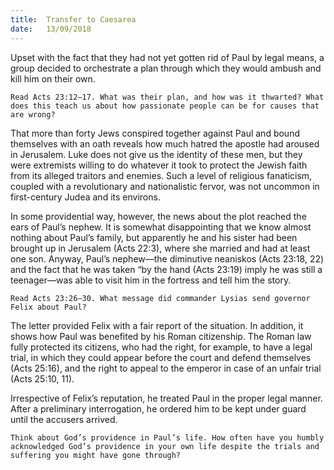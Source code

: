 ```yaml
---
title:  Transfer to Caesarea
date:   13/09/2018
---
```


Upset with the fact that they had not yet gotten rid of Paul by legal means, a group decided to orchestrate a plan through which they would ambush and kill him on their own.

`Read Acts 23:12–17. What was their plan, and how was it thwarted? What does this teach us about how passionate people can be for causes that are wrong?`

That more than forty Jews conspired together against Paul and bound themselves with an oath reveals how much hatred the apostle had aroused in Jerusalem. Luke does not give us the identity of these men, but they were extremists willing to do whatever it took to protect the Jewish faith from its alleged traitors and enemies. Such a level of religious fanaticism, coupled with a revolutionary and nationalistic fervor, was not uncommon in first-century Judea and its environs. 

In some providential way, however, the news about the plot reached the ears of Paul’s nephew. It is somewhat disappointing that we know almost nothing about Paul’s family, but apparently he and his sister had been brought up in Jerusalem (Acts 22:3), where she married and had at least one son. Anyway, Paul’s nephew—the diminutive neaniskos (Acts 23:18, 22) and the fact that he was taken “by the hand (Acts 23:19) imply he was still a teenager—was able to visit him in the fortress and tell him the story. 

`Read Acts 23:26–30. What message did commander Lysias send governor Felix about Paul?`

The letter provided Felix with a fair report of the situation. In addition, it shows how Paul was benefited by his Roman citizenship. The Roman law fully protected its citizens, who had the right, for example, to have a legal trial, in which they could appear before the court and defend themselves (Acts 25:16), and the right to appeal to the emperor in case of an unfair trial (Acts 25:10, 11).

Irrespective of Felix’s reputation, he treated Paul in the proper legal manner. After a preliminary interrogation, he ordered him to be kept under guard until the accusers arrived.

`Think about God’s providence in Paul’s life. How often have you humbly acknowledged God’s providence in your own life despite the trials and suffering you might have gone through?`